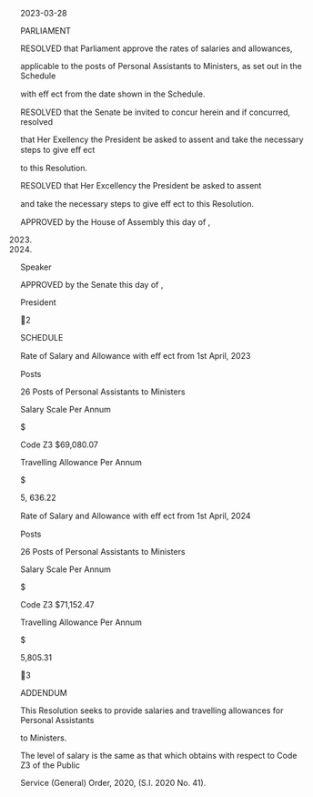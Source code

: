 2023-03-28

PARLIAMENT

RESOLVED  that  Parliament  approve  the  rates  of  salaries  and  allowances,

applicable  to  the  posts  of  Personal Assistants  to  Ministers,  as  set  out  in  the  Schedule

with eﬀ ect from the date shown in the Schedule.

RESOLVED that the Senate be invited to concur herein and if concurred, resolved

that Her Exellency the President be asked to assent and take the necessary steps to give eﬀ ect

to this Resolution.

RESOLVED  that  Her  Excellency  the  President  be  asked  to  assent

and take the necessary steps to give eﬀ ect to this Resolution.

APPROVED by the House of Assembly this          day of                                     ,

2023.

2023.

Speaker

APPROVED  by  the  Senate  this                            day  of                                                    ,

President

2

SCHEDULE

Rate of Salary and Allowance with eﬀ ect from 1st April, 2023

Posts

26 Posts of Personal
Assistants to Ministers

Salary Scale
Per Annum

$

Code Z3
$69,080.07

Travelling Allowance
Per Annum

$

5, 636.22

Rate of Salary and Allowance with eﬀ ect from 1st April, 2024

Posts

26 Posts of Personal
Assistants to Ministers

Salary Scale
Per Annum

$

Code Z3
$71,152.47

Travelling Allowance
Per Annum

$

5,805.31

3

ADDENDUM

This Resolution seeks to provide salaries and travelling allowances for Personal Assistants

to Ministers.

The level of salary is the same as that which obtains with respect to Code Z3 of the Public

Service (General) Order, 2020, (S.I. 2020 No. 41).

